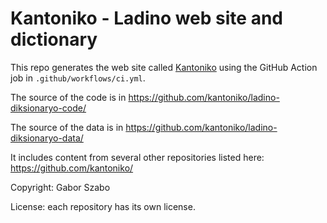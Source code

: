 # Kantoniko - Ladino web site and dictionary

This repo generates the web site called [Kantoniko](https://kantoniko.com/) using the GitHub Action job in `.github/workflows/ci.yml`.

The source of the code is in https://github.com/kantoniko/ladino-diksionaryo-code/

The source of the data is in https://github.com/kantoniko/ladino-diksionaryo-data/

It includes content from several other repositories listed here: https://github.com/kantoniko/


Copyright: Gabor Szabo

License: each repository has its own license.
